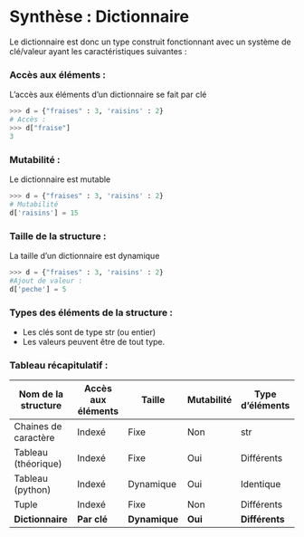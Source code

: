 # Synthèse : Dictionnaire

Le dictionnaire est donc un type construit fonctionnant avec un système de clé/valeur ayant les caractéristiques suivantes :

### Accès aux éléments :

L’accès aux éléments d’un dictionnaire se fait par clé

```python
>>> d = {"fraises" : 3, 'raisins' : 2}
# Accès :
>>> d["fraise"]
3
```

### Mutabilité :

Le dictionnaire est mutable

```python
>>> d = {"fraises" : 3, 'raisins' : 2}
# Mutabilité 
d['raisins'] = 15
```

### Taille de la structure :

La taille d’un dictionnaire est dynamique

```python
>>> d = {"fraises" : 3, 'raisins' : 2}
#Ajout de valeur :
d['peche'] = 5
```

### Types des éléments de la structure :

- Les clés sont de type str (ou entier)
- Les valeurs peuvent être de tout type.

### Tableau récapitulatif :

| Nom de la structure | Accès aux éléments | Taille | Mutabilité | Type d’éléments |
| --- | --- | --- | --- | --- |
| Chaines de caractère | Indexé | Fixe | Non | str |
| Tableau (théorique) | Indexé | Fixe | Oui | Différents |
| Tableau (python) | Indexé | Dynamique | Oui | Identique |
| Tuple | Indexé | Fixe | Non | Différents |
| **Dictionnaire** | **Par clé** | **Dynamique** | **Oui** | **Différents** |